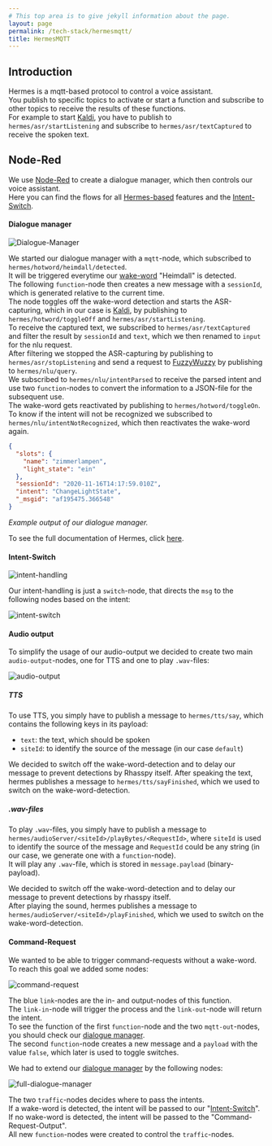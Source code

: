 ```yaml
---
# This top area is to give jekyll information about the page.
layout: page
permalink: /tech-stack/hermesmqtt/
title: HermesMQTT
---
```


## Introduction

Hermes is a mqtt-based protocol to control a voice assistant.  
You publish to specific topics to activate or start a function and subscribe to other topics to receive the results of these functions.  
For example to start [Kaldi](./kaldi.md), you have to publish to `hermes/asr/startListening` and subscribe to `hermes/asr/textCaptured` to receive the spoken text.  

## Node-Red

We use [Node-Red](node-red.md) to create a dialogue manager, which then controls our voice assistant.  
Here you can find the flows for all [Hermes-based](https://github.com/th-koeln-intia/ip-sprachassistent-team2/blob/master/node-red/hermes_rhasspy.json) features and the [Intent-Switch](https://github.com/th-koeln-intia/ip-sprachassistent-team2/blob/master/node-red/intent-switch.json).



#### Dialogue manager

![Dialogue-Manager](./../../assets/Node-Red/Hermes/dialogue-manager-without-cr.png)  
  
We started our dialogue manager with a `mqtt`-node, which subscribed to `hermes/hotword/heimdall/detected`.  
It will be triggered everytime our [wake-word](./mycroft.md#how-to-find-a-wake-word) "Heimdall" is detected.  
The following `function`-node then creates a new message with a `sessionId`, which is generated relative to the current time.  
The node toggles off the wake-word detection and starts the ASR-capturing, which in our case is [Kaldi](./kaldi.md), by publishing to `hermes/hotword/toggleOff` and `hermes/asr/startListening`.  
To receive the captured text, we subscribed to `hermes/asr/textCaptured` and filter the result by `sessionId` and `text`, which we then renamed to `input` for the nlu request.  
After filtering we stopped the ASR-capturing by publishing to `hermes/asr/stopListening` and send a request to [FuzzyWuzzy](./fuzzywuzzy.md) by publishing to `hermes/nlu/query`.  
We subscribed to `hermes/nlu/intentParsed` to receive the parsed intent and use two `function`-nodes to convert the information to a JSON-file for the subsequent use.  
The wake-word gets reactivated by publishing to `hermes/hotword/toggleOn`.  
To know if the intent will not be recognized we subscribed to `hermes/nlu/intentNotRecognized`, which then reactivates the wake-word again.

````json
{
  "slots": {
    "name": "zimmerlampen",
    "light_state": "ein"
  },
  "sessionId": "2020-11-16T14:17:59.010Z",
  "intent": "ChangeLightState",
  "_msgid": "af195475.366548"
}
````
*Example output of our dialogue manager.*

To see the full documentation of Hermes, click [here](https://docs.snips.ai/reference/hermes).

#### Intent-Switch

![intent-handling](./../../assets/Node-Red/intent-handling.png)  

Our intent-handling is just a `switch`-node, that directs the `msg` to the following nodes based on the intent:  
    
![intent-switch](./../../assets/Node-Red/intent-switch.png)   

#### Audio output
  
To simplify the usage of our audio-output we decided to create two main `audio-output`-nodes, one for TTS and one to play `.wav`-files:   
  
![audio-output](./../../assets/Node-Red/Hermes/audio-output.png)

##### TTS 

To use TTS, you simply have to publish a message to `hermes/tts/say`, which contains the following keys in its payload:  
- `text`: the text, which should be spoken
- `siteId`: to identify the source of the message (in our case `default`)

We decided to switch off the wake-word-detection and to delay our message to prevent detections by Rhasspy itself.
After speaking the text, hermes publishes a message to `hermes/tts/sayFinished`, which we used to switch on the wake-word-detection.

##### .wav-files

To play `.wav`-files, you simply have to publish a message to `hermes/audioServer/<siteId>/playBytes/<RequestId>`, where `siteId` is used to identify the source of the message and `RequestId` could be any string (in our case, we generate one with a `function`-node).  
It will play any `.wav`-file, which is stored in `message.payload` (binary-payload).  

We decided to switch off the wake-word-detection and to delay our message to prevent detections by rhasspy itself.  
After playing the sound, hermes publishes a message to `hermes/audioServer/<siteId>/playFinished`, which we used to switch on the wake-word-detection.  

#### Command-Request

We wanted to be able to trigger command-requests without a wake-word.  
To reach this goal we added some nodes:  
  
![command-request](./../../assets/Node-Red/Hermes/command-request.png)

The blue `link`-nodes are the in- and output-nodes of this function.  
The `link-in`-node will trigger the process and the `link-out`-node will return the intent.  
To see the function of the first `function`-node and the two `mqtt-out`-nodes, you should check our [dialogue manager](#dialogue-manager).  
The second `function`-node creates a new message and a `payload` with the value `false`, which later is used to toggle switches.  
  
We had to extend our [dialogue manager](#dialogue-manager) by the following nodes:  
  
![full-dialogue-manager](./../../assets/Node-Red/Hermes/dialogue-manager.png)  
  
The two `traffic`-nodes decides where to pass the intents.  
If a wake-word is detected, the intent will be passed to our "[Intent-Switch](#intent-switch)".   
If no wake-word is detected, the intent will be passed to the "Command-Request-Output".  
All new `function`-nodes were created to control the `traffic`-nodes.  
